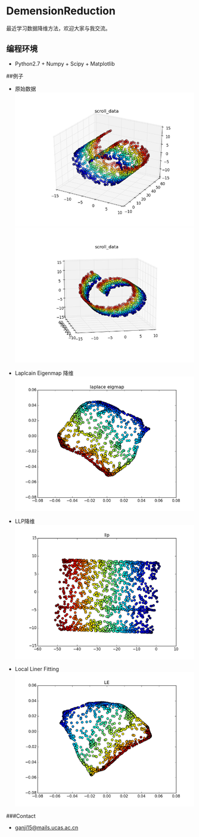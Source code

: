 # DemensionReduction
最近学习数据降维方法，欢迎大家与我交流。

## 编程环境
* Python2.7 + Numpy + Scipy + Matplotlib

##例子
* 原始数据
![origin_data](https://github.com/ganji15/DemensionReduction/blob/master/LaplaceEigmap%26LLP/scroll.png)
![origin_data](https://github.com/ganji15/DemensionReduction/blob/master/LaplaceEigmap%26LLP/adjust_scroll_data.png)

* Laplcain Eigenmap 降维
![LE](https://github.com/ganji15/DemensionReduction/blob/master/LaplaceEigmap%26LLP/eigmap.png)

* LLP降维
![LE](https://github.com/ganji15/DemensionReduction/blob/master/LaplaceEigmap%26LLP/llp.png)

* Local Liner Fitting
![LE](https://github.com/ganji15/DemensionReduction/blob/master/LE/le.png)

###Contact
* ganji15@mails.ucas.ac.cn
